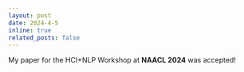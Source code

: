 ```yaml
---
layout: post
date: 2024-4-5
inline: true
related_posts: false
---
```


My paper for the HCI+NLP Workshop at **NAACL 2024** was accepted!